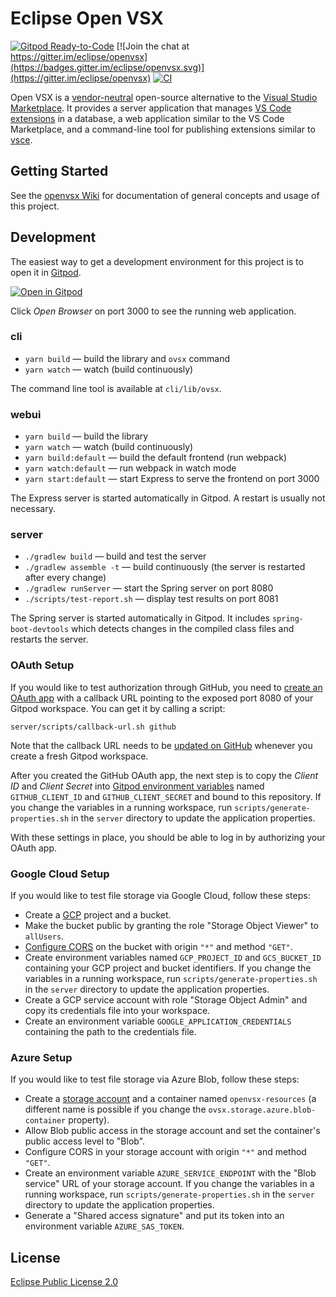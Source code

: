 # Eclipse Open VSX

[![Gitpod Ready-to-Code](https://img.shields.io/badge/Gitpod-ready--to--code-blue?logo=gitpod)](https://gitpod.io/#https://github.com/eclipse/openvsx)
[![Join the chat at https://gitter.im/eclipse/openvsx](https://badges.gitter.im/eclipse/openvsx.svg)](https://gitter.im/eclipse/openvsx)
[![CI](https://github.com/eclipse/openvsx/workflows/CI/badge.svg)](https://github.com/eclipse/openvsx/actions?query=workflow%3ACI)

Open VSX is a [vendor-neutral](https://projects.eclipse.org/projects/ecd.openvsx) open-source alternative to the [Visual Studio Marketplace](https://marketplace.visualstudio.com/vscode). It provides a server application that manages [VS Code extensions](https://code.visualstudio.com/api) in a database, a web application similar to the VS Code Marketplace, and a command-line tool for publishing extensions similar to [vsce](https://code.visualstudio.com/api/working-with-extensions/publishing-extension#vsce).

## Getting Started

See the [openvsx Wiki](https://github.com/eclipse/openvsx/wiki) for documentation of general concepts and usage of this project.

## Development

The easiest way to get a development environment for this project is to open it in [Gitpod](https://gitpod.io/).

[![Open in Gitpod](https://gitpod.io/button/open-in-gitpod.svg)](https://gitpod.io/#https://github.com/eclipse/openvsx)

Click _Open Browser_ on port 3000 to see the running web application.

### cli

 * `yarn build` &mdash; build the library and `ovsx` command
 * `yarn watch` &mdash; watch (build continuously)

The command line tool is available at `cli/lib/ovsx`.

### webui

 * `yarn build` &mdash; build the library
 * `yarn watch` &mdash; watch (build continuously)
 * `yarn build:default` &mdash; build the default frontend (run webpack)
 * `yarn watch:default` &mdash; run webpack in watch mode
 * `yarn start:default` &mdash; start Express to serve the frontend on port 3000

 The Express server is started automatically in Gitpod. A restart is usually not necessary.

### server

 * `./gradlew build` &mdash; build and test the server
 * `./gradlew assemble -t` &mdash; build continuously (the server is restarted after every change)
 * `./gradlew runServer` &mdash; start the Spring server on port 8080
 * `./scripts/test-report.sh` &mdash; display test results on port 8081

The Spring server is started automatically in Gitpod. It includes `spring-boot-devtools` which detects changes in the compiled class files and restarts the server.

### OAuth Setup

If you would like to test authorization through GitHub, you need to [create an OAuth app](https://developer.github.com/apps/building-oauth-apps/creating-an-oauth-app/) with a callback URL pointing to the exposed port 8080 of your Gitpod workspace. You can get it by calling a script:

```
server/scripts/callback-url.sh github
```

Note that the callback URL needs to be [updated on GitHub](https://github.com/settings/developers) whenever you create a fresh Gitpod workspace.

After you created the GitHub OAuth app, the next step is to copy the _Client ID_ and _Client Secret_ into [Gitpod environment variables](https://www.gitpod.io/docs/environment-variables/) named `GITHUB_CLIENT_ID` and `GITHUB_CLIENT_SECRET` and bound to this repository. If you change the variables in a running workspace, run `scripts/generate-properties.sh` in the `server` directory to update the application properties.

With these settings in place, you should be able to log in by authorizing your OAuth app.

### Google Cloud Setup

If you would like to test file storage via Google Cloud, follow these steps:

 * Create a [GCP](https://cloud.google.com/) project and a bucket.
 * Make the bucket public by granting the role "Storage Object Viewer" to `allUsers`.
 * [Configure CORS](https://cloud.google.com/storage/docs/configuring-cors#configure-cors-bucket) on the bucket with origin `"*"` and method `"GET"`.
 * Create environment variables named `GCP_PROJECT_ID` and `GCS_BUCKET_ID` containing your GCP project and bucket identifiers. If you change the variables in a running workspace, run `scripts/generate-properties.sh` in the `server` directory to update the application properties.
 * Create a GCP service account with role "Storage Object Admin" and copy its credentials file into your workspace.
 * Create an environment variable `GOOGLE_APPLICATION_CREDENTIALS` containing the path to the credentials file.

### Azure Setup

If you would like to test file storage via Azure Blob, follow these steps:

 * Create a [storage account](https://portal.azure.com/) and a container named `openvsx-resources` (a different name is possible if you change the `ovsx.storage.azure.blob-container` property).
 * Allow Blob public access in the storage account and set the container's public access level to "Blob".
 * Configure CORS in your storage account with origin `"*"` and method `"GET"`.
 * Create an environment variable `AZURE_SERVICE_ENDPOINT` with the "Blob service" URL of your storage account. If you change the variables in a running workspace, run `scripts/generate-properties.sh` in the `server` directory to update the application properties.
 * Generate a "Shared access signature" and put its token into an environment variable `AZURE_SAS_TOKEN`.

## License

[Eclipse Public License 2.0](https://www.eclipse.org/legal/epl-2.0/)
